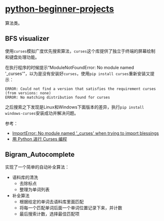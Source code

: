 # [python-beginner-projects](https://github.com/Mrinank-Bhowmick/python-beginner-projects)

算法类。

## BFS visualizer

使用`curses`模拟广度优先搜索算法，`curses`这个库提供了独立于终端的屏幕绘制和键盘处理功能。

在执行程序的时候提示“ModuleNotFoundError: No module named '_curses'”，以为是没有安装好`curses`，使用`pip install curses`重新安装又提示：

```
ERROR: Could not find a version that satisfies the requirement curses (from versions: none)
ERROR: No matching distribution found for curses
```

之后搜索之下发现是Linux和Windows下面版本的差异，执行`pip install windows-curses`安装成功并解决问题。

参考：

- [ImportError: No module named '_curses' when trying to import blessings](https://stackoverflow.com/questions/35850362/importerror-no-module-named-curses-when-trying-to-import-blessings)
- [用 Python 进行 Curses 编程](https://docs.python.org/zh-cn/3/howto/curses.html)

## Bigram_Autocomplete

实现了一个简单的自动补全算法：

- 语料库的清洗
    - 去除标点
    - 整理为单词列表
- 补全算法
    - 根据给定的单词去语料库里面匹配
    - 将每一个匹配单词后面一个单词位置记录下来，并计数
    - 最后搜索计数，选择最佳匹配项
